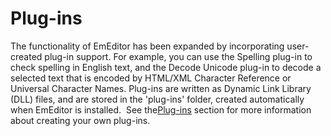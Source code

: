 # Plug-ins

The functionality of EmEditor has been expanded by incorporating
user-created plug-in support. For example, you can use the Spelling plug-in to check spelling in English text,
and the Decode Unicode plug-in to decode a selected text that is encoded by
HTML/XML Character Reference or Universal Character Names. Plug-ins are written
as Dynamic Link Library (DLL) files, and are stored in the 'plug-ins' folder,
created automatically when EmEditor is installed.  See the[Plug-ins](../plugin/index) section for more information
about creating your own plug-ins.
